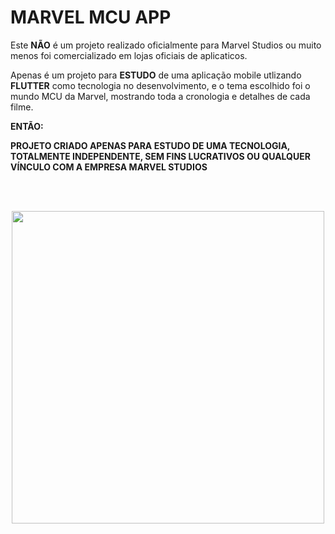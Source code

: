 # MARVEL MCU APP

Este **NÃO** é um projeto realizado oficialmente para Marvel Studios ou muito menos foi comercializado em lojas oficiais de aplicaticos.

Apenas é um projeto para **ESTUDO** de uma aplicação mobile utlizando **FLUTTER** como tecnologia no desenvolvimento, e o tema escolhido foi o mundo MCU da Marvel, mostrando toda a cronologia e detalhes de cada filme.

**ENTÃO:**  

**PROJETO CRIADO APENAS PARA ESTUDO DE UMA TECNOLOGIA, TOTALMENTE INDEPENDENTE, SEM FINS LUCRATIVOS OU QUALQUER VÍNCULO COM A EMPRESA MARVEL STUDIOS**

<br/>
<br/>

<p align="center"><img src="https://caruzojr.com.br/projects/marvel_mcu_app/marvel_mcu_mockup.png" data-canonical-src="https://caruzojr.com.br/projects/marvel_mcu_app/marvel_mcu_mockup.png" width="500" /></p>
